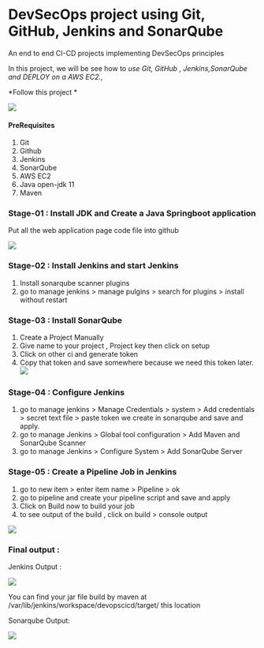 # DevSecOps project using Git, GitHub, Jenkins and SonarQube
An end to end CI-CD projects implementing DevSecOps principles


In this project, we will be see how to *use Git, GitHub , Jenkins,SonarQube and  DEPLOY on a AWS EC2.,*

*Follow this project *

![](https://github.com/praveensirvi1212/jenkins_sonarqube_basic_project/blob/main/images/Screenshot%20from%202023-02-16%2011-50-23.png)

#### PreRequisites
1. Git
1. Github
1. Jenkins
1. SonarQube 
1. AWS EC2
1. Java open-jdk 11
1. Maven


### Stage-01 : Install JDK and Create a Java Springboot application
Put all the web application page code file into github

![](https://github.com/praveensirvi1212/jenkins_sonarqube_basic_project/blob/main/images/Screenshot%20from%202023-02-16%2012-03-55.png) 

### Stage-02 : Install Jenkins and start Jenkins 
1. Install sonarqube scanner plugins
1. go to manage jenkins > manage pulgins > search for plugins > install without restart 

### Stage-03 : Install SonarQube
1. Create a Project Manually
1.  Give name to your project , Project key then click on setup
1.  Click on other ci and generate token
1.  Copy that token and save somewhere because we need this token later.
![](https://github.com/praveensirvi1212/jenkins_sonarqube_basic_project/blob/main/images/Screenshot%20from%202023-02-16%2012-47-08.png) 
  
 ### Stage-04 : Configure Jenkins
1. go to manage jenkins > Manage Credentials > system > Add credentials > secret text file > paste  token we create in sonarqube and save and apply.
1. go to manage Jenkins > Global tool configuration >  Add Maven and SonarQube Scanner
1. go to manage Jenkins > Configure System > Add SonarQube Server 

### Stage-05 : Create a Pipeline Job in Jenkins
1. go to new item > enter item name > Pipeline > ok
1. go to pipeline and create your pipeline script and save and apply
1. Click on Build now to build your job
1. to see output of the build ,  click on build > console output

![](https://github.com/praveensirvi1212/jenkins_sonarqube_basic_project/blob/main/images/Screenshot%20from%202023-02-16%2012-51-35.png) 


### Final output :
Jenkins Output :

![](https://github.com/praveensirvi1212/jenkins_sonarqube_basic_project/blob/main/images/Screenshot%20from%202023-02-16%2001-00-42.png) 
 
You can find your jar file build by maven at /var/lib/jenkins/workspace/devopscicd/target/ this location

Sonarqube Output: 

![](https://github.com/praveensirvi1212/jenkins_sonarqube_basic_project/blob/main/images/Screenshot%20from%202023-02-16%2001-00-34.png) 
